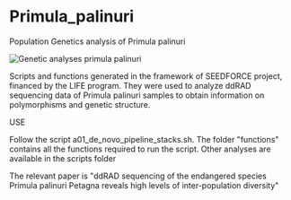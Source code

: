 # Primula_palinuri
Population Genetics analysis of Primula palinuri

![Genetic analyses primula palinuri](https://github.com/user-attachments/assets/06f58fd9-263e-4a83-a019-a4b31a4618f1)


Scripts and functions generated in the framework of SEEDFORCE project, financed by the LIFE program. They were used to analyze ddRAD sequencing data of Primula palinuri samples to obtain information on polymorphisms and genetic structure. 


USE

Follow the script a01_de_novo_pipeline_stacks.sh. The folder "functions" contains all the functions required to run the script. Other analyses are available in the scripts folder

The relevant paper is "ddRAD sequencing of the endangered species Primula palinuri Petagna reveals high levels of inter-population diversity"
